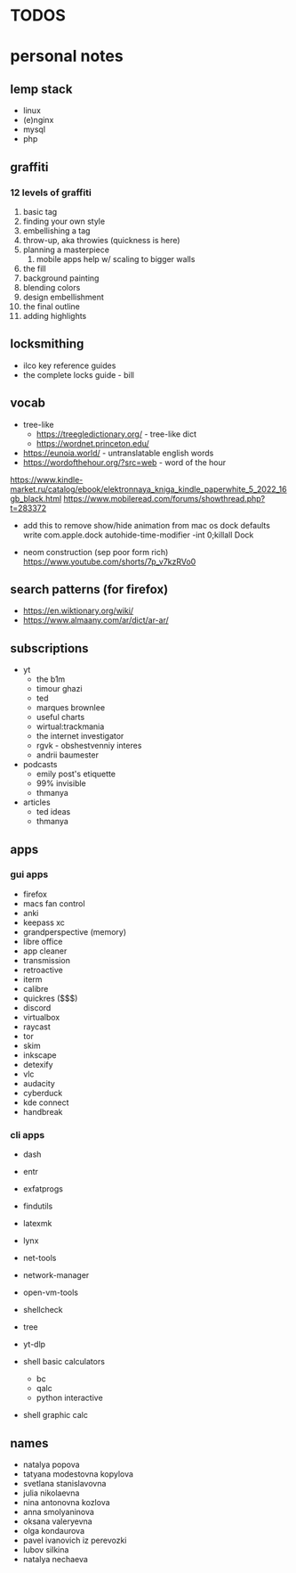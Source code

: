 # TODOS

# personal notes

## lemp stack

  * linux
  * (e)nginx
  * mysql
  * php

## graffiti

### 12 levels of graffiti

1. basic tag
1. finding your own style
1. embellishing a tag
1. throw-up, aka throwies (quickness is here)
1. planning a masterpiece
   1. mobile apps help w/ scaling to bigger walls
1. the fill
1. background painting
1. blending colors
1. design embellishment
1. the final outline
1. adding highlights

## locksmithing

* ilco key reference guides
* the complete locks guide - bill

## vocab

* tree-like
  * https://treegledictionary.org/ - tree-like dict
  * https://wordnet.princeton.edu/
* https://eunoia.world/ - untranslatable english words
* https://wordofthehour.org/?src=web - word of the hour

https://www.kindle-market.ru/catalog/ebook/elektronnaya_kniga_kindle_paperwhite_5_2022_16gb_black.html
https://www.mobileread.com/forums/showthread.php?t=283372

* add this to remove show/hide animation from mac os dock
defaults write com.apple.dock autohide-time-modifier -int 0;killall Dock

* neom construction (sep poor form rich)
https://www.youtube.com/shorts/7p_v7kzRVo0

## search patterns (for firefox)

* https://en.wiktionary.org/wiki/
* https://www.almaany.com/ar/dict/ar-ar/

## subscriptions

* yt
  * the b1m
  * timour ghazi
  * ted
  * marques brownlee
  * useful charts
  * wirtual:trackmania
  * the internet investigator
  * rgvk - obshestvenniy interes
  * andrii baumester
* podcasts
  * emily post's etiquette
  * 99% invisible
  * thmanya
* articles
  * ted ideas
  * thmanya

## apps

### gui apps

* firefox
* macs fan control
* anki
* keepass xc
* grandperspective (memory)
* libre office
* app cleaner
* transmission
* retroactive
* iterm
* calibre
* quickres ($$$)
* discord
* virtualbox
* raycast
* tor
* skim
* inkscape
* detexify
* vlc
* audacity
* cyberduck
* kde connect
* handbreak

### cli apps

* dash
* entr
* exfatprogs
* findutils
* latexmk
* lynx
* net-tools
* network-manager
* open-vm-tools
* shellcheck
* tree
* yt-dlp

* shell basic calculators
  * bc
  * qalc
  * python interactive
* shell graphic calc

## names

* natalya popova
* tatyana modestovna kopylova
* svetlana stanislavovna
* julia nikolaevna
* nina antonovna kozlova
* anna smolyaninova
* oksana valeryevna
* olga kondaurova
* pavel ivanovich iz perevozki
* lubov silkina
* natalya nechaeva
